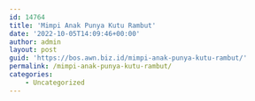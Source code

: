```yaml
---
id: 14764
title: 'Mimpi Anak Punya Kutu Rambut'
date: '2022-10-05T14:09:46+00:00'
author: admin
layout: post
guid: 'https://bos.awn.biz.id/mimpi-anak-punya-kutu-rambut/'
permalink: /mimpi-anak-punya-kutu-rambut/
categories:
    - Uncategorized
---
```


